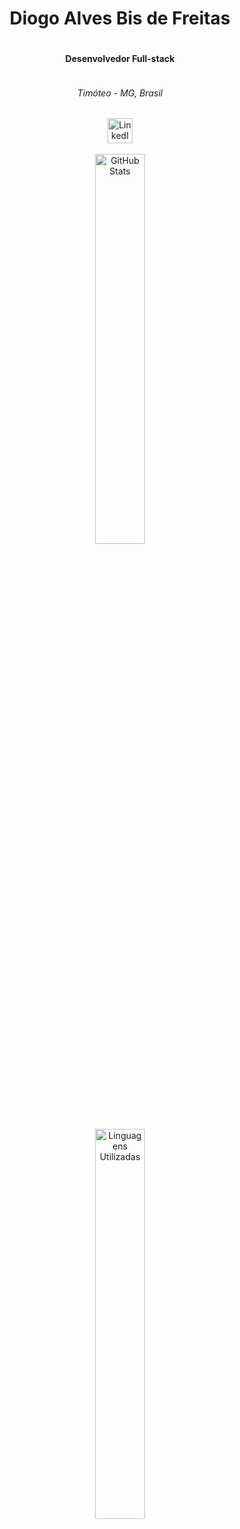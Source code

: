 <div align="center" style="display: flex; flex-direction: column;">
  <h1 align="center">Diogo Alves Bis de Freitas</h1>
  <h4 align="center">Desenvolvedor Full-stack</h4>
  <h6>Timóteo - MG, Brasil</h6>
</div>


<div align="center">
  <a href="https://www.linkedin.com/in/diogo-alves-50b1a2231/"><img src="https://img.icons8.com/fluency/96/000000/linkedin.png" alt="LinkedIn" width="40" height="40"></a>
</div>


<!--<div align="center">
    <img src="https://github.com/ligeirin/ligeirin/blob/main/info.svg" width="1000" height="300" alt="css-in-readme">
</div>-->

<!--
<div align="center">
<h3><strong>Estágio como Desenvolvedor Full Stack</strong></h3>
<h6>
  Aperam South America | ago. 2022 - dez. 2023
</h6>
</div>
<div align="center">
<h3><strong>Graduação em Engenharia de Software</strong></h3>
<h6>
  Unileste MG | 2023 - atualmente
</h6>
</div>
<div align="center">
<h3><strong>Curso técnico em Desenvolvimento de Sistemas</strong></h3>
<h6>
  CEFET-MG | 2019 - 2021
</h6>
</div>
-->

<br>

<div align="center">
  <img align="center" src="https://github-readme-stats.vercel.app/api?username=ligeirin&show_icons=true&count_private=true&theme=dark" alt="GitHub Stats" width="40%">
</div>
<div align="center">
  <img align="center" src="https://github-readme-stats.vercel.app/api/top-langs/?username=ligeirin&layout=compact&theme=dark&hide=css,scss,html" alt="Linguagens Utilizadas" width="40%">
</div>
